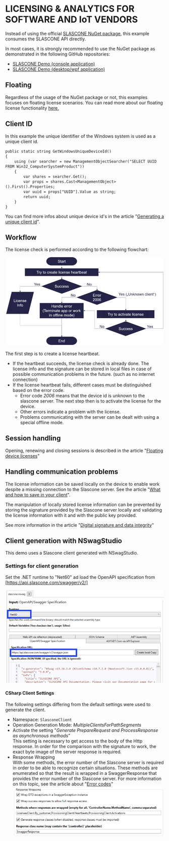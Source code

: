 # LICENSING & ANALYTICS FOR SOFTWARE AND IoT VENDORS

Instead of using the official [SLASCONE NuGet package](https://www.nuget.org/profiles/SLASCONE), this example consumes the SLASCONE API directly. 

In most cases, it is strongly recommended to use the NuGet package as demonstrated in the following GitHub repositories:

- [SLASCONE Demo (console application)](https://github.com/SLASCONE/SLASCONE-demo-csharp-nuget)
- [SLASCONE Demo (desktop/wpf application)](https://github.com/SLASCONE/SLASCONE-demo-wpf-nuget)

## Floating

Regardless of the usage of the NuGet package or not, this examples focuses on floating license scenarios.
You can read more about our floating license functionality [here.](https://support.slascone.com/hc/en-us/articles/360016152858-FLOATING-DEVICE-LICENSES)

## Client ID

In this example the unique identifier of the Windows system is used as a unique client id.

```
public static string GetWindowsUniqueDeviceId()
{
    using (var searcher = new ManagementObjectSearcher("SELECT UUID FROM Win32_ComputerSystemProduct"))
	{
		var shares = searcher.Get();
		var props = shares.Cast<ManagementObject>().First().Properties;
		var uuid = props["UUID"].Value as string;
		return uuid;
	}
}
```

You can find more infos about unique device id's in the article "[Generating a unique client id](https://support.slascone.com/hc/en-us/articles/360016157958-GENERATING-A-UNIQUE-CLIENT-ID)".

## Workflow

The license check is performed according to the following flowchart:

![License check](./images/licensecheck.png)

The first step is to create a license heartbeat.
- If the heartbeat succeeds, the license check is already done. The license info and the signature can be stored in 
local files in case of possible communication problems in the future. (such as no internet connection)
- If the license heartbeat fails, different cases must be distinguished based on the error code.  
  - Error code *2006* means that the device id is unknown to the slascone server. The next step then is to activate the license for the device.
  -  Other errors indicate a problem with the license.
  -  Problems communicating with the server can be dealt with using a special offline mode.

## Session handling

Opening, renewing and closing sessions is described in the article "[Floating device licenses](https://support.slascone.com/hc/en-us/articles/360016152858-FLOATING-DEVICE-LICENSES)"

## Handling communication problems

The license information can be saved locally on the device to enable work despite a missing connection to the Slascone server.
See the article 
"[What and how to save in your client](https://support.slascone.com/hc/en-us/articles/7702036319261-WHAT-AND-HOW-TO-SAVE-IN-YOUR-CLIENT)".

The manipulation of locally stored license information can be prevented by storing the signature provided by the Slascone server locally and validating the license information with it and with the public key provided.

See more information in the article "[Digital signature and data integrity](https://support.slascone.com/hc/en-us/articles/360016063637-DIGITAL-SIGNATURE-AND-DATA-INTEGRITY)"

## Client generation with NSwagStudio

This demo uses a Slascone client generated with NSwagStudio.

### Settings for client generation

Set the .NET runtime to "Net60" ad load the OpenAPI specification from [https://api.slascone.com/swagger/v2/]

![Choose .NET](./images/netframework.png)

#### CSharp Client Settings

The following settings differing from the default settings were used
to generate the client.

- Namespace: `SlasconeClient`
- Operation Generation Mode: _MultipleClientsForPathSegments_
- Activate the setting "_Generate PrepareRequest and ProcessResponse as asynchronous methods_"  
This setting is necessary to get access to the body of the Http response. In order for the comparison with the signature to work, the exact byte image of the server response is required.
- Response Wrapping  
With some methods, the error number of the Slascone server is required in order to be able to recognize certain situations.
These methods are enumerated so that the result is wrapped in a SwaggerResponse that provides the error number of the Slascone server.
For more information on this topic, see the article about "[Error codes](https://support.slascone.com/hc/en-us/articles/360016160398-ERROR-CODES)"  
![Response Wrapping](./images/responsewrapping.png)
